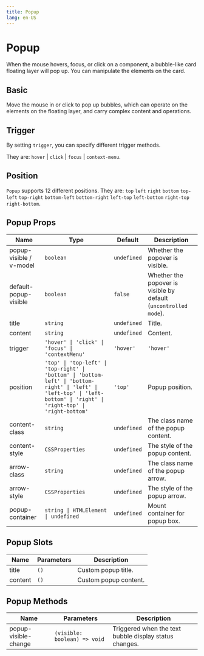 ```yaml
---
title: Popup
lang: en-US
---
```


# Popup <update-badge/>

When the mouse hovers, focus, or click on a component, a bubble-like card floating layer will pop up. You can manipulate the elements on the card.


## Basic

Move the mouse in or click to pop up bubbles, which can operate on the elements on the floating layer, and carry complex content and operations.

<demo src="../example/popup/basic.vue"></demo>

## Trigger

By setting `trigger`, you can specify different trigger methods.

They are: `hover` | `click` | `focus` | `context-menu`.

<demo src="../example/popup/trigger.vue"></demo>


## Position

`Popup` supports 12 different positions. They are: `top` `left` `right` `bottom` `top-left` `top-right` `bottom-left` `bottom-right` `left-top` `left-bottom` `right-top` `right-bottom`.

<demo src="../example/popup/position.vue"></demo>


## Popup Props

| Name | Type | Default | Description |
| --- | --- | --- | --- |
| popup-visible / v-model | `boolean` | `undefined` | Whether the popover is visible. |
| default-popup-visible | `boolean` | `false` | Whether the popover is visible by default (`uncontrolled mode`). |
| title | `string` | `undefined` | Title. |
| content | `string`|`undefined`| Content. |
| trigger | `'hover' \| 'click' \| 'focus' \| 'contextMenu'`|`'hover'` | `'hover'` | Trigger method. |
| position | `'top' \| 'top-left' \| 'top-right' \| 'bottom' \| 'bottom-left' \| 'bottom-right' \| 'left' \| 'left-top' \| 'left-bottom' \| 'right' \| 'right-top' \| 'right-bottom'`|`'top'` | Popup position. |
| content-class | `string` | `undefined` | The class name of the popup content. |
| content-style | `CSSProperties` | `undefined` | The style of the popup content. |
| arrow-class | `string` | `undefined` | The class name of the popup arrow. |
| arrow-style | `CSSProperties` | `undefined` | The style of the popup arrow. |
| popup-container | `string \| HTMLElement  \| undefined` | `undefined` | Mount container for popup box. |


## Popup Slots


| Name | Parameters | Description | 
| --- | --- | --- |
| title | `()` | Custom popup title. |
| content | `()` | Custom popup content. |
## Popup Methods

| Name | Parameters | Description | 
| --- | --- | --- |
| popup-visible-change | `(visible: boolean) => void` | Triggered when the text bubble display status changes. |


